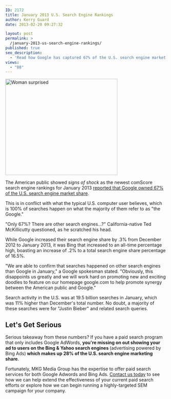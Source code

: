 ```yaml
---
ID: 2172
title: January 2013 U.S. Search Engine Rankings
author: Kerry Guard
date: 2013-02-20 09:27:32

layout: post
permalink: >
  /january-2013-us-search-engine-rankings/
published: true
seo_description:
  - 'Read how Google has captured 67% of the U.S. search engine market share in January 2013 and why you should look into advertising on Bing and Yahoo.'
views:
  - "88"
---
```

<img class=" wp-image-2173 alignleft" alt="Woman surprised" src="http://mkgmediagroup.com/wp-content/uploads/2013/02/womansurprised.jpg" width="350" height="300" />

The American public showed <em>signs of shock</em> as the newest comScore search engine rankings for January 2013 <a href="http://www.comscore.com/Insights/Press_Releases/2013/2/comScore_Releases_January_2013_U.S._Search_Engine_Rankings" target="_blank">reported that Google owned 67% of the U.S. search engine market share</a>.

This is in conflict with what the typical U.S. computer user believes, which is 100% of searches happen on what the majority of them refer to as "the Google."

"Only 67%? There are other search engines...?" California-native Ted McKillicutty questioned, as he scratched his head.

While Google increased their search engine share by .3% from December 2012 to January 2013, it was Bing that increased to an all-time percentage high, boasting an increase of .2% to a total search engine share percentage of 16.5%.

"We are able to confirm that searches happened on other search engines than Google in January," a Google spokesman stated. "Obviously, this disappoints us greatly and we will work hard on promoting new and exciting doodles to feature on our homepage google.com to help promote synergy between the American public and Google."

Search activity in the U.S. was at 19.5 billion searches in January, which was 11% higher than December's total number. No doubt, a majority of these searches were for "Justin Bieber" and related search queries.
<h2>Let's Get Serious</h2>
Serious takeaway from these numbers? If you have a paid search program that only includes Google AdWords, <strong>you're missing on out showing your ad to users on the Bing &amp; Yahoo search engines </strong>(advertising powered by Bing Ads)<strong> which makes up 28% of the U.S. search engine marketing share</strong>.

Fortunately, MKG Media Group has the expertise to offer paid search services for both Google Adwords and Bing Ads. <a href="http://mkgmediagroup.com/contact-us/" target="_blank">Contact us today</a> to see how we can help extend the effectiveness of your current paid search efforts or explore how we can begin running a highly-targeted SEM campaign for your company.